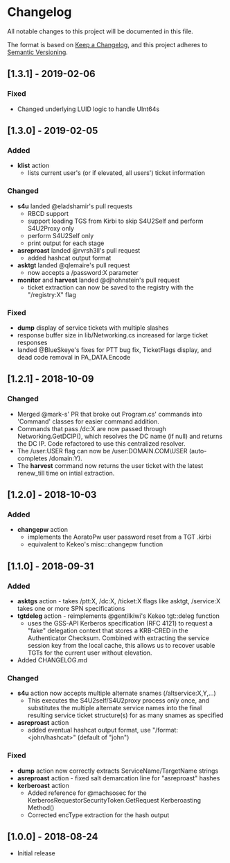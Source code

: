 # Changelog
All notable changes to this project will be documented in this file.

The format is based on [Keep a Changelog](https://keepachangelog.com/en/1.0.0/),
and this project adheres to [Semantic Versioning](https://semver.org/spec/v2.0.0.html).


## [1.3.1] - 2019-02-06
### Fixed
* Changed underlying LUID logic to handle UInt64s


## [1.3.0] - 2019-02-05
### Added
* **klist** action
    * lists current user's (or if elevated, all users') ticket information

### Changed
* **s4u** landed @eladshamir's pull requests
    * RBCD support
    * support loading TGS from Kirbi to skip S4U2Self and perform S4U2Proxy only
    * perform S4U2Self only
    * print output for each stage
* **asreproast** landed @rvrsh3ll's pull request
    * added hashcat output format
* **asktgt** landed @qlemaire's pull request
    * now accepts a /password:X parameter
* **monitor** and **harvest** landed @djhohnstein's pull request
    * ticket extraction can now be saved to the registry with the "/registry:X" flag

### Fixed
* **dump** display of service tickets with multiple slashes
* response buffer size in lib/Networking.cs increased for large ticket responses
* landed @BlueSkeye's fixes for PTT bug fix, TicketFlags display, and dead code removal in PA_DATA.Encode


## [1.2.1] - 2018-10-09
### Changed
* Merged @mark-s' PR that broke out Program.cs' commands into 'Command' classes for easier command addition.
* Commands that pass /dc:X are now passed through Networking.GetDCIP(), which resolves the DC name (if null) and returns the DC IP. Code refactored to use this centralized resolver.
* The /user:USER flag can now be /user:DOMAIN.COM\USER (auto-completes /domain:Y).
* The **harvest** command now returns the user ticket with the latest renew_till time on intial extraction.


## [1.2.0] - 2018-10-03
### Added
* **changepw** action
    * implements the AoratoPw user password reset from a TGT .kirbi
    * equivalent to Kekeo's misc::changepw function


## [1.1.0] - 2018-09-31
### Added
* **asktgs** action - takes /ptt:X, /dc:X, /ticket:X flags like asktgt, /service:X takes one or more SPN specifications
* **tgtdeleg** action - reimplements @gentilkiwi's Kekeo tgt::deleg function
    * uses the GSS-API Kerberos specification (RFC 4121) to request a "fake" delegation context that stores a KRB-CRED in the Authenticator Checksum. Combined with extracting the service session key from the local cache, this allows us to recover usable TGTs for the current user without elevation.
* Added CHANGELOG.md

### Changed
* **s4u** action now accepts multiple alternate snames (/altservice:X,Y,...)
    * This executes the S4U2self/S4U2proxy process only once, and substitutes the multiple alternate service names
        into the final resulting service ticket structure(s) for as many snames as specified
* **asreproast** action
    * added eventual hashcat output format, use "/format:<john/hashcat>" (default of "john")

### Fixed
* **dump** action now correctly extracts ServiceName/TargetName strings
* **asreproast** action - fixed salt demarcation line for "asreproast" hashes
* **kerberoast** action
    * Added reference for @machsosec for the KerberosRequestorSecurityToken.GetRequest Kerberoasting Method()
    * Corrected encType extraction for the hash output


## [1.0.0] - 2018-08-24

* Initial release
